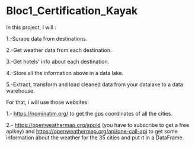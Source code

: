 # Bloc1_Certification_Kayak
In this project, I will : 

1.-Scrape data from destinations.

2.-Get weather data from each destination.

3.-Get hotels' info about each destination.

4.-Store all the information above in a data lake.

5.-Extract, transform and load cleaned data from your datalake to a data warehouse.


For that, i will use those websites:

1.- https://nominatim.org/ to get the gps coordinates of all the cities.

2.-  https://openweathermap.org/appid (you have to subscribe to get a free apikey) and https://openweathermap.org/api/one-call-api to get some information about the weather for the 35 cities and put it in a DataFrame.

